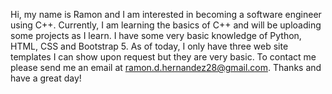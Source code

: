 Hi, my name is Ramon and I am interested in becoming a software engineer using C++. Currently, I am learning the basics of C++ and will be uploading some projects as I learn. 
I have some very basic knowledge of Python, HTML, CSS and Bootstrap 5. As of today, I only have three web site templates I can show upon request but they are very basic. 
To contact me please send me an email at ramon.d.hernandez28@gmail.com. Thanks and have a great day!
